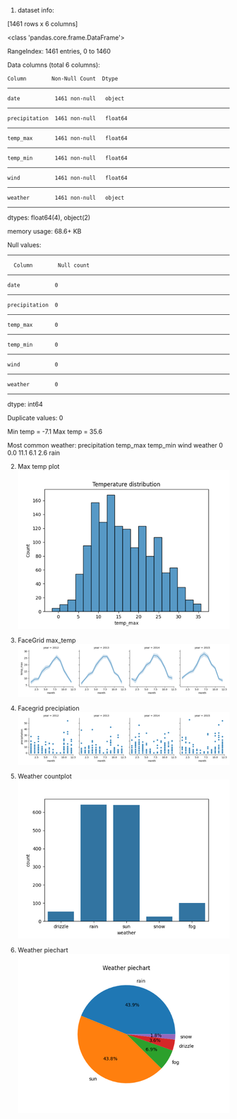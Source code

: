 1. dataset info:

[1461 rows x 6 columns]

<class 'pandas.core.frame.DataFrame'>

RangeIndex: 1461 entries, 0 to 1460

Data columns (total 6 columns):


    Column        Non-Null Count  Dtype  
---  ------         --------------  -----  
    date           1461 non-null   object
---
    precipitation  1461 non-null   float64
--- 
    temp_max       1461 non-null   float64
--- 
    temp_min       1461 non-null   float64
--- 
    wind           1461 non-null   float64
--- 
    weather        1461 non-null   object 
---

dtypes: float64(4), object(2)

memory usage: 68.6+ KB



   
Null values:

--- 
      Column        Null count  
---        
    date           0
---
    precipitation  0
--- 
    temp_max       0
--- 
    temp_min       0
--- 
    wind           0
--- 
    weather        0
---

dtype: int64

Duplicate values: 0

Min temp = -7.1
Max temp = 35.6

Most common weather: 
   precipitation  temp_max  temp_min  wind weather
0            0.0      11.1       6.1   2.6    rain



2. Max temp plot
![img.png](images/temp_max.png)

3. FaceGrid max_temp
![img.png](images/tamp_max_facetgrid.png)

4. Facegrid precipiation
![img.png](images/precip_scatterplot.png)
5. Weather countplot
![img.png](images/weather_countplot.png)
6. Weather piechart
![img.png](images/weather_piechart.png)